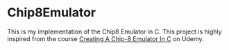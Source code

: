 # Chip8Emulator

This is my implementation of the Chip8 Emulator in C. This project is highly inspired from the course [Creating A Chip-8 Emulator In C](https://www.udemy.com/course/creating-a-chip-8-emulator-in-c/) on Udemy.
